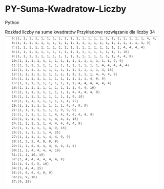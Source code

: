 # PY-Suma-Kwadratow-Liczby
Python

Rozkład liczby na sume kwadratów
Przykładowe rozwiązanie dla liczby 34</br>
![](sumak.png)
